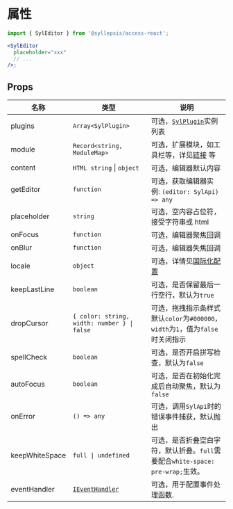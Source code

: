 # 属性 <!-- {docsify-ignore-all} -->

```jsx
import { SylEditor } from '@syllepsis/access-react';

<SylEditor
  placeholder="xxx"
  // ...
/>;
```

## Props

| 名称           | 类型                                                                                               | 说明                                                                            |
| -------------- | -------------------------------------------------------------------------------------------------- | ------------------------------------------------------------------------------- |
| plugins        | `Array<SylPlugin>`                                                                                 | 可选，[`SylPlugin`](/zh-cn/plugins/README)实例列表                              |
| module         | `Record<string, ModuleMap>`                                                                        | 可选，扩展模块，如工具栏等，详见[链接](/zh-cn/modules/README.md) 等             |
| content        | `HTML string` \| `object`                                                                          | 可选，编辑器默认内容                                                            |
| getEditor      | `function`                                                                                         | 可选，获取编辑器实例: `(editor: SylApi) => any`                                 |
| placeholder    | `string`                                                                                           | 可选，空内容占位符，接受字符串或 html                                           |
| onFocus        | `function`                                                                                         | 可选，编辑器聚焦回调                                                            |
| onBlur         | `function`                                                                                         | 可选，编辑器失焦回调                                                            |
| locale         | `object`                                                                                           | 可选，详情见[国际化配置](/zh-cn/others/i18n)                                    |
| keepLastLine   | `boolean`                                                                                          | 可选，是否保留最后一行空行，默认为`true`                                        |
| dropCursor     | `{ color: string, width: number } \| false`                                                        | 可选，拖拽指示条样式默认`color`为`#000000`，`width`为`1`，值为`false`时关闭指示 |
| spellCheck     | `boolean`                                                                                          | 可选，是否开启拼写检查，默认为`false`                                           |
| autoFocus      | `boolean`                                                                                          | 可选，是否在初始化完成后自动聚焦，默认为`false`                                 |
| onError        | `() => any`                                                                                        | 可选，调用`SylApi`时的错误事件捕获，默认抛出                                    |
| keepWhiteSpace | `full \| undefined`                                                                                | 可选，是否折叠空白字符，默认折叠。`full`需要配合`white-space: pre-wrap;`生效。  |
| eventHandler   | [`IEventHandler`](https://bytedance.github.io/syllepsis/#/zh-cn/chapters/syl-plugin?id=controller) | 可选，用于配置事件处理函数.                                                     |
